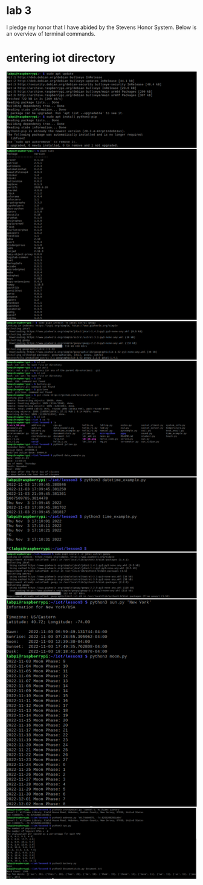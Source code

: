 # lab 3
I pledge my honor that I have abided by the Stevens Honor System. Below is an overview of terminal commands.


# entering iot directory
![](media/1.png)
![](media/2.png)
![](media/3.png)
![](media/4.png)
![](media/5.png)
![](media/6.png)
![](media/7.png)
![](media/8.png)
